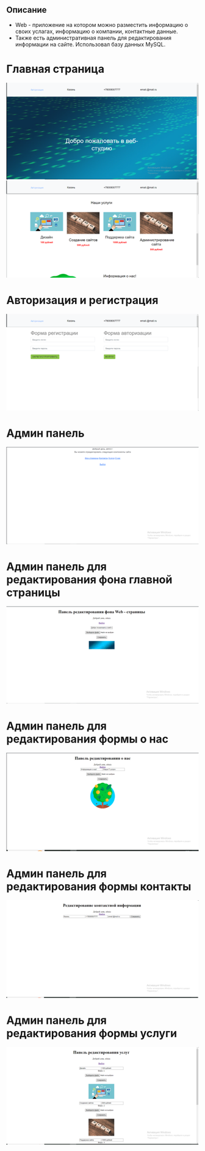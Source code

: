 ## Описание
* Web - приложение на котором можно разместить информацию о своих услагах, информацию о компании, контактные данные.
* Также есть административная панель для редактирования информации на сайте.
Использовал базу данных MySQL.
# Главная страница
![Main view](/screenshots/screen_1_index.png)
![Main view](/screenshots/screen_2_index.png)
# Авторизация и регистрация
![Auth view](/screenshots/screen_2_auth.png)
# Админ панель
![Main view](/screenshots/admin_panel.png)
# Админ панель для редактирования фона главной страницы
![Main view](/screenshots/header_admin_panel.png)
# Админ панель для редактирования формы о нас 
![Main view](/screenshots/about_admin_panel.png)
# Админ панель для редактирования формы контакты
![Main view](/screenshots/contact_admin_panel.png)
# Админ панель для редактирования формы услуги
![Main view](/screenshots/services_admin_panel.png)


